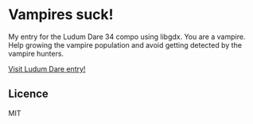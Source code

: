 # Vampires suck!

My entry for the Ludum Dare 34 compo using libgdx.
You are a vampire. Help growing the vampire population and avoid getting detected by the vampire hunters.

[Visit Ludum Dare entry!](http://ludumdare.com/compo/ludum-dare-34/?action=preview&uid=63875)

## Licence
MIT

